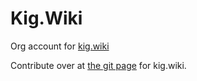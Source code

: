 # Kig.Wiki

Org account for [kig.wiki](https://kig.wiki)

Contribute over at [the git page](https://github.com/kig-wiki/kigwiki) for kig.wiki.
